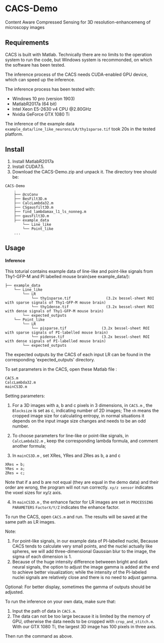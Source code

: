# CACS-Demo
Content Aware Compressed Sensing for 3D resolution-enhancemeng of microscopy images 

## Requirements

CACS is built with Matlab. Technically there are no limits to the operation system to run the code, but Windows system is recommonded, on which the software has been tested.

The inference process of the CACS needs CUDA-enabled GPU device, which can speed up the inference. 

The inference process has been tested with:

 * Windows 10 pro (version 1903)
 * MatlabR2017a (64 bit)
 * Intel Xeon E5-2630 v4 CPU @2.80GHz
 * Nvidia GeForce GTX 1080 Ti
 
The inference of the example data `example_data/line_like_neurons/LR/thy1sparse.tif` took 20s in the tested platform.

## Install

1. Install MatlabR2017a 
2. Install CUDA7.5.
3. Download the CACS-Demo.zip and unpack it. The directory tree should be: 

```  
CACS-Demo   
    .
    ├── @csConv
    ├── BesFilt3D.m
    ├── CalcLambda32.m
    ├── CSgausfilt3D.m
    ├── find_lambdamax_l1_ls_nonneg.m
    ├── gausFilt3D.m
    ├── example_data
        └── Line_like
        └── Point_like
    ...
```

## Usage

#### Inference

This toturial contains example data of line-like and point-like signals from Thy1-GFP-M and PI labelled mouse brain(see example_data/):

```
├── example_data
    └── Line_like
        └── LR
            └── thy1sparse.tif                (3.2x bessel-sheet ROI with sparse signals of Thy1-GFP-M mouse brain)
            └── thy1dense.tif                 (3.2x bessel-sheet ROI with dense signals of Thy1-GFP-M mouse brain)
        └── expected_outputs
    └── Point_like
        └── LR
            └── pisparse.tif                (3.2x bessel-sheet ROI with sparse signals of PI-labelled mouse brain)
            └── pidense.tif                 (3.2x bessel-sheet ROI with dense signals of PI-labelled mouse brain)
        └── expected_outputs

```

The expected outputs by the CACS of each input LR can be found in the corresponding 'expected_outputs' directory. 

To set parameters in the CACS, open these Matlab file :

```
CACS.m
CalcLambda32.m
mainCS3D.m

```

Setting parameters:

1. For a 3D images with a, b and c pixels in 3 dimensions, in `CACS.m` , the `Blocksize` is set as c, indicating number of 2D images; The `nh` means the cropped image size for calculating entropy, in normal situations it depends on the input image size changes and needs to be an odd number.

2. To choose parameters for line-like or point-like signals, in `CalcLambda32.m` , keep the corresponding lambda formula, and comment another formula;

3. In `mainCS3D.m` , set XRes, YRes and ZRes as b, a and c
```
XRes = b;
YRes = a;
ZRes = c;
```
Note that if a and b are not equal (they are equal in the demo data) and their order are wrong, the program will not run correctly.
`xy/z sensor` indicates the voxel sizes for xy/z axis.

4. In `mainCS3D.m` , the enhance factor for LR images are set in `PROCESSING PARAMETERS`
`FactorX/Y/Z` indicates the enhance factor. 

To run the CACS, open `CACS.m` and run.
The results will be saved at the same path as LR images.

Note:
1. For point-like signals, in our example data of PI-labelled nuclei, Because CACS tends to calculate very small points, and the nuclei actually like spheres, we will add three-dimensional Gaussian blur to the image, the sigma of each dimension is 1.
2. Because of the huge intensity difference betweeen bright and dark neural signals, the option to adjust the image gamma is added at the end to achieve better visualization; while the intensity of the PI-labeled nuclei signals are relatively close and there is no need to adjust gamma.

Optional: For better display, sometimes the gamma of outputs should be adjusted.

To run the inference on your own data, make sure that:
1. Input the path of data in `CACS.m`.
2. The data can not be too large because it is limited by the memory of GPU, otherwise the data needs to be cropped with `crop_and_stitch.m`. With our GTX 1080 Ti, the largest 3D image has 100 pixels in three axis.

Then run the command as above. 
